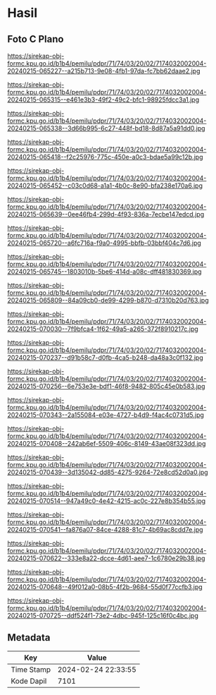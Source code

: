 # Hasil

## Foto C Plano

https://sirekap-obj-formc.kpu.go.id/b1b4/pemilu/pdpr/71/74/03/20/02/7174032002004-20240215-065227--a215b713-9e08-4fb1-97da-fc7bb62daae2.jpg

https://sirekap-obj-formc.kpu.go.id/b1b4/pemilu/pdpr/71/74/03/20/02/7174032002004-20240215-065315--e461e3b3-49f2-49c2-bfc1-98925fdcc3a1.jpg

https://sirekap-obj-formc.kpu.go.id/b1b4/pemilu/pdpr/71/74/03/20/02/7174032002004-20240215-065338--3d66b995-6c27-448f-bd18-8d87a5a91dd0.jpg

https://sirekap-obj-formc.kpu.go.id/b1b4/pemilu/pdpr/71/74/03/20/02/7174032002004-20240215-065418--f2c25976-775c-450e-a0c3-bdae5a99c12b.jpg

https://sirekap-obj-formc.kpu.go.id/b1b4/pemilu/pdpr/71/74/03/20/02/7174032002004-20240215-065452--c03c0d68-a1a1-4b0c-8e90-bfa238e170a6.jpg

https://sirekap-obj-formc.kpu.go.id/b1b4/pemilu/pdpr/71/74/03/20/02/7174032002004-20240215-065639--0ee46fb4-299d-4f93-836a-7ecbe147edcd.jpg

https://sirekap-obj-formc.kpu.go.id/b1b4/pemilu/pdpr/71/74/03/20/02/7174032002004-20240215-065720--a6fc716a-f9a0-4995-bbfb-03bbf404c7d6.jpg

https://sirekap-obj-formc.kpu.go.id/b1b4/pemilu/pdpr/71/74/03/20/02/7174032002004-20240215-065745--1803010b-5be6-414d-a08c-dff481830369.jpg

https://sirekap-obj-formc.kpu.go.id/b1b4/pemilu/pdpr/71/74/03/20/02/7174032002004-20240215-065809--84a09cb0-de99-4299-b870-d7310b20d763.jpg

https://sirekap-obj-formc.kpu.go.id/b1b4/pemilu/pdpr/71/74/03/20/02/7174032002004-20240215-070030--7f9bfca4-1f62-49a5-a265-372f8910217c.jpg

https://sirekap-obj-formc.kpu.go.id/b1b4/pemilu/pdpr/71/74/03/20/02/7174032002004-20240215-070237--d91b58c7-d0fb-4ca5-b248-da48a3c0f132.jpg

https://sirekap-obj-formc.kpu.go.id/b1b4/pemilu/pdpr/71/74/03/20/02/7174032002004-20240215-070256--6e753e3e-bdf1-46f8-9482-805c45e0b583.jpg

https://sirekap-obj-formc.kpu.go.id/b1b4/pemilu/pdpr/71/74/03/20/02/7174032002004-20240215-070343--2a155084-e03e-4727-b4d9-f4ac4c0731d5.jpg

https://sirekap-obj-formc.kpu.go.id/b1b4/pemilu/pdpr/71/74/03/20/02/7174032002004-20240215-070408--242ab6ef-5509-406c-8149-43ae08f323dd.jpg

https://sirekap-obj-formc.kpu.go.id/b1b4/pemilu/pdpr/71/74/03/20/02/7174032002004-20240215-070439--3d135042-dd85-4275-9264-72e8cd52d0a0.jpg

https://sirekap-obj-formc.kpu.go.id/b1b4/pemilu/pdpr/71/74/03/20/02/7174032002004-20240215-070514--947a49c0-4e42-4215-ac0c-227e8b354b55.jpg

https://sirekap-obj-formc.kpu.go.id/b1b4/pemilu/pdpr/71/74/03/20/02/7174032002004-20240215-070541--fa876a07-84ce-4288-81c7-4b69ac8cdd7e.jpg

https://sirekap-obj-formc.kpu.go.id/b1b4/pemilu/pdpr/71/74/03/20/02/7174032002004-20240215-070622--333e8a22-dcce-4d61-aee7-1c6780e29b38.jpg

https://sirekap-obj-formc.kpu.go.id/b1b4/pemilu/pdpr/71/74/03/20/02/7174032002004-20240215-070648--49f012a0-08b5-4f2b-9684-55d0f77ccfb3.jpg

https://sirekap-obj-formc.kpu.go.id/b1b4/pemilu/pdpr/71/74/03/20/02/7174032002004-20240215-070725--ddf524f1-73e2-4dbc-945f-125c16f0c4bc.jpg


## Metadata

| Key        | Value               |
| ---------- | ------------------- |
| Time Stamp | 2024-02-24 22:33:55 |
| Kode Dapil | 7101                |



